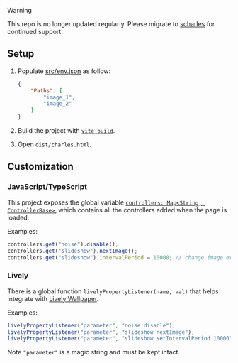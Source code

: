 > [!WARNING]
> This repo is no longer updated regularly. Please migrate to [scharles](https://github.com/maiswan/scharles) for continued support.

## Setup

1. Populate [src/env.json](src/env.json) as follow:

    ```json
    {
        "Paths": [
            "image_1",
            "image_2"
        ]
    }
    ```
2. Build the project with [`vite build`](https://github.com/vitejs/vite).
3. Open `dist/charles.html`.


## Customization

### JavaScript/TypeScript
This project exposes the global variable [`controllers: Map<String, ControllerBase>`](src/modules/controllerBase.ts), which contains all the controllers added when the page is loaded.

Examples:
```js
controllers.get("noise").disable();
controllers.get("slideshow").nextImage();
controllers.get("slideshow").intervalPeriod = 10000; // change image every 10s
```

### Lively
There is a global function `livelyPropertyListener(name, val)` that helps integrate with [Lively Wallpaper](https://github.com/rocksdanister/lively).

Examples:
```js
livelyPropertyListener("parameter", "noise disable");
livelyPropertyListener("parameter", "slideshow nextImage");
livelyPropertyListener("parameter", "slideshow setIntervalPeriod 10000"); // change image every 10s
```
Note `"parameter"` is a magic string and must be kept intact.
